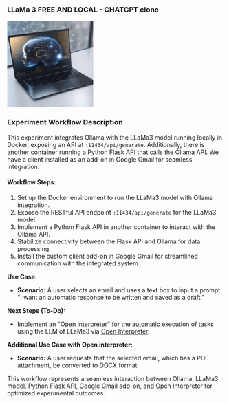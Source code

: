 ### LLaMa 3 FREE AND LOCAL - CHATGPT clone

<img src="https://github.com/lefevbre-organization/llama3/blob/main/ia.jpg" width="200">

### Experiment Workflow Description

This experiment integrates Ollama with the LLaMa3 model running locally in Docker, exposing an API at `:11434/api/generate`. Additionally, there is another container running a Python Flask API that calls the Ollama API. We have a client installed as an add-on in Google Gmail for seamless integration.

#### Workflow Steps:
1. Set up the Docker environment to run the LLaMa3 model with Ollama integration.
2. Expose the RESTful API endpoint `:11434/api/generate` for the LLaMa3 model.
3. Implement a Python Flask API in another container to interact with the Ollama API.
4. Stabilize connectivity between the Flask API and Ollama for data processing.
5. Install the custom client add-on in Google Gmail for streamlined communication with the integrated system.

**Use Case:**
- **Scenario:** A user selects an email and uses a text box to input a prompt "I want an automatic response to be written and saved as a draft."
  
**Next Steps (To-Do):**
- Implement an "Open interpreter" for the automatic execution of tasks using the LLM of LLaMa3 via [Open Interpreter](https://www.openinterpreter.com).

**Additional Use Case with Open interpreter:**
- **Scenario:** A user requests that the selected email, which has a PDF attachment, be converted to DOCX format.

This workflow represents a seamless interaction between Ollama, LLaMa3 model, Python Flask API, Google Gmail add-on, and Open Interpreter for optimized experimental outcomes.
